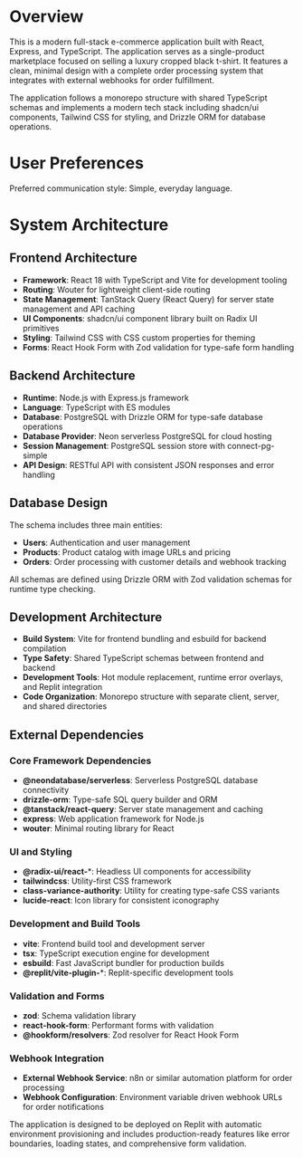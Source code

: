 # Overview

This is a modern full-stack e-commerce application built with React, Express, and TypeScript. The application serves as a single-product marketplace focused on selling a luxury cropped black t-shirt. It features a clean, minimal design with a complete order processing system that integrates with external webhooks for order fulfillment.

The application follows a monorepo structure with shared TypeScript schemas and implements a modern tech stack including shadcn/ui components, Tailwind CSS for styling, and Drizzle ORM for database operations.

# User Preferences

Preferred communication style: Simple, everyday language.

# System Architecture

## Frontend Architecture
- **Framework**: React 18 with TypeScript and Vite for development tooling
- **Routing**: Wouter for lightweight client-side routing
- **State Management**: TanStack Query (React Query) for server state management and API caching
- **UI Components**: shadcn/ui component library built on Radix UI primitives
- **Styling**: Tailwind CSS with CSS custom properties for theming
- **Forms**: React Hook Form with Zod validation for type-safe form handling

## Backend Architecture
- **Runtime**: Node.js with Express.js framework
- **Language**: TypeScript with ES modules
- **Database**: PostgreSQL with Drizzle ORM for type-safe database operations
- **Database Provider**: Neon serverless PostgreSQL for cloud hosting
- **Session Management**: PostgreSQL session store with connect-pg-simple
- **API Design**: RESTful API with consistent JSON responses and error handling

## Database Design
The schema includes three main entities:
- **Users**: Authentication and user management
- **Products**: Product catalog with image URLs and pricing
- **Orders**: Order processing with customer details and webhook tracking

All schemas are defined using Drizzle ORM with Zod validation schemas for runtime type checking.

## Development Architecture
- **Build System**: Vite for frontend bundling and esbuild for backend compilation
- **Type Safety**: Shared TypeScript schemas between frontend and backend
- **Development Tools**: Hot module replacement, runtime error overlays, and Replit integration
- **Code Organization**: Monorepo structure with separate client, server, and shared directories

## External Dependencies

### Core Framework Dependencies
- **@neondatabase/serverless**: Serverless PostgreSQL database connectivity
- **drizzle-orm**: Type-safe SQL query builder and ORM
- **@tanstack/react-query**: Server state management and caching
- **express**: Web application framework for Node.js
- **wouter**: Minimal routing library for React

### UI and Styling
- **@radix-ui/react-***: Headless UI components for accessibility
- **tailwindcss**: Utility-first CSS framework
- **class-variance-authority**: Utility for creating type-safe CSS variants
- **lucide-react**: Icon library for consistent iconography

### Development and Build Tools
- **vite**: Frontend build tool and development server
- **tsx**: TypeScript execution engine for development
- **esbuild**: Fast JavaScript bundler for production builds
- **@replit/vite-plugin-***: Replit-specific development tools

### Validation and Forms
- **zod**: Schema validation library
- **react-hook-form**: Performant forms with validation
- **@hookform/resolvers**: Zod resolver for React Hook Form

### Webhook Integration
- **External Webhook Service**: n8n or similar automation platform for order processing
- **Webhook Configuration**: Environment variable driven webhook URLs for order notifications

The application is designed to be deployed on Replit with automatic environment provisioning and includes production-ready features like error boundaries, loading states, and comprehensive form validation.